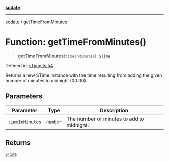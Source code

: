 [**scdate**](../README.md)

---

[scdate](../README.md) / getTimeFromMinutes

# Function: getTimeFromMinutes()

> **getTimeFromMinutes**(`timeInMinutes`): [`STime`](../classes/STime.md)

Defined in: [sTime.ts:54](https://github.com/ericvera/scdate/blob/main/src/sTime.ts#L54)

Returns a new STime instance with the time resulting from adding the given
number of minutes to midnight (00:00).

## Parameters

| Parameter       | Type     | Description                               |
| --------------- | -------- | ----------------------------------------- |
| `timeInMinutes` | `number` | The number of minutes to add to midnight. |

## Returns

[`STime`](../classes/STime.md)
